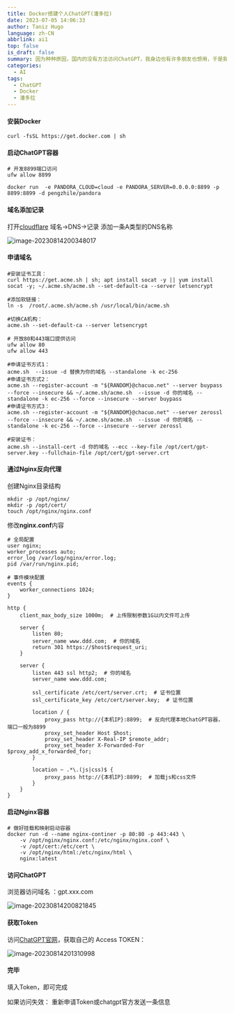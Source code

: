```yaml
---
title: Docker搭建个人ChatGPT(潘多拉)
date: 2023-07-05 14:06:33
author: Taniz Hugo
language: zh-CN
abbrlink: ai1
top: false
is_draft: false
summary: 因为种种原因，国内的没有方法访问ChatGPT，我身边也有许多朋友也想用，于是我就用自己的服务器，搭建了个FakeGPT，让他们也能涌上
categories: 
  - AI
tags:
  - ChatGPT
  - Docker
  - 潘多拉
---
```




#### 安装Docker

```shell
curl -fsSL https://get.docker.com | sh
```



#### 启动ChatGPT容器

```shell
# 开发8899端口访问
ufw allow 8899

docker run  -e PANDORA_CLOUD=cloud -e PANDORA_SERVER=0.0.0.0:8899 -p 8899:8899 -d pengzhile/pandora
```



#### 域名添加记录

打开[cloudflare](https://dash.cloudflare.com/)  域名->DNS->记录
添加一条A类型的DNS名称

![image-20230814200348017](https://s2.loli.net/2023/08/21/NpziYf7yjcolGEX.png)



#### 申请域名

```shell
#安装证书工具：
curl https://get.acme.sh | sh; apt install socat -y || yum install socat -y; ~/.acme.sh/acme.sh --set-default-ca --server letsencrypt

#添加软链接：
ln -s  /root/.acme.sh/acme.sh /usr/local/bin/acme.sh

#切换CA机构： 
acme.sh --set-default-ca --server letsencrypt

# 开放80和443端口提供访问
ufw allow 80
ufw allow 443

#申请证书方式1： 
acme.sh  --issue -d 替换为你的域名 --standalone -k ec-256
#申请证书方式2： 
acme.sh --register-account -m "${RANDOM}@chacuo.net" --server buypass --force --insecure && ~/.acme.sh/acme.sh  --issue -d 你的域名 --standalone -k ec-256 --force --insecure --server buypass
#申请证书方式3：
acme.sh --register-account -m "${RANDOM}@chacuo.net" --server zerossl --force --insecure && ~/.acme.sh/acme.sh  --issue -d 你的域名 --standalone -k ec-256 --force --insecure --server zerossl

#安装证书：
acme.sh --install-cert -d 你的域名 --ecc --key-file /opt/cert/gpt-server.key --fullchain-file /opt/cert/gpt-server.crt
```



#### 通过Nginx反向代理

创建Nginx目录结构

```shell
mkdir -p /opt/nginx/
mkdir -p /opt/cert/
touch /opt/nginx/nginx.conf
```

修改**nginx.conf**内容

```nginx
# 全局配置
user nginx;
worker_processes auto;
error_log /var/log/nginx/error.log;
pid /var/run/nginx.pid;

# 事件模块配置
events {
    worker_connections 1024;
}

http {
    client_max_body_size 1000m;  # 上传限制参数1G以内文件可上传

    server {
        listen 80;
        server_name www.ddd.com;  # 你的域名
        return 301 https://$host$request_uri;
    }

    server {
        listen 443 ssl http2;  # 你的域名
        server_name www.ddd.com;

        ssl_certificate /etc/cert/server.crt;  # 证书位置
        ssl_certificate_key /etc/cert/server.key;  # 证书位置

        location / {
            proxy_pass http://{本机IP}:8899;  # 反向代理本地ChatGPT容器，端口一般为8899
            proxy_set_header Host $host;
            proxy_set_header X-Real-IP $remote_addr;
            proxy_set_header X-Forwarded-For $proxy_add_x_forwarded_for;
        }

        location ~ .*\.(js|css)$ {
            proxy_pass http://{本机IP}:8899;  # 加载js和css文件
        }
    }
}

```



#### 启动Nginx容器

```shell
# 做好挂载和映射启动容器
docker run -d --name nginx-continer -p 80:80 -p 443:443 \
	-v /opt/nginx/nginx.conf:/etc/nginx/nginx.conf \
	-v /opt/cert:/etc/cert \
	-v /opt/nginx/html:/etc/nginx/html \
	nginx:latest
```



#### 访问ChatGPT

浏览器访问域名 ：gpt.xxx.com

![image-20230814200821845](https://s2.loli.net/2023/08/21/pxPNVOrAbcLeEkI.png)



#### 获取Token

访问[ChatGPT官网](http://chat.openai.com/api/auth/session)，获取自己的 Access TOKEN：

![image-20230814201310998](https://s2.loli.net/2023/08/21/MyJItHrnsuR9Cel.png)



#### 完毕

填入Token，即可完成

如果访问失效：
重新申请Token或chatgpt官方发送一条信息

